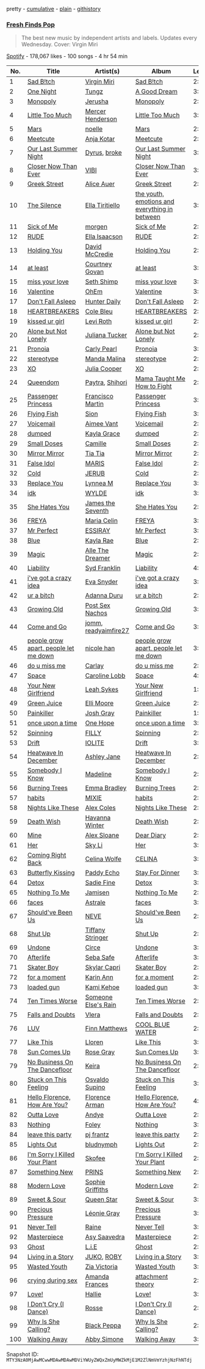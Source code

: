 pretty - [cumulative](/playlists/cumulative/37i9dQZF1DX3u9TSHqpdJC.md) - [plain](/playlists/plain/37i9dQZF1DX3u9TSHqpdJC) - [githistory](https://github.githistory.xyz/mackorone/spotify-playlist-archive/blob/main/playlists/plain/37i9dQZF1DX3u9TSHqpdJC)

### [Fresh Finds Pop](https://open.spotify.com/playlist/37i9dQZF1DX3u9TSHqpdJC)

> The best new music by independent artists and labels\. Updates every Wednesday\. Cover: Virgin Miri

[Spotify](https://open.spotify.com/user/spotify) - 178,067 likes - 100 songs - 4 hr 54 min

| No. | Title | Artist(s) | Album | Length |
|---|---|---|---|---|
| 1 | [Sad B!tch](https://open.spotify.com/track/45Zeyz2qdAU4QzUxesHGaZ) | [Virgin Miri](https://open.spotify.com/artist/4b9493bfuOM9WoRZU6X3Sm) | [Sad B!tch](https://open.spotify.com/album/1Q2Z08U9aQ2VRjzcLnvlUL) | 2:24 |
| 2 | [One Night](https://open.spotify.com/track/0cLyNZklTnzV2NFJyjf93Q) | [Tungz](https://open.spotify.com/artist/2U8Spt8w0ylEP8NA9CkUh7) | [A Good Dream](https://open.spotify.com/album/1T3H6rBDVaho3ue7Tyf2VQ) | 3:18 |
| 3 | [Monopoly](https://open.spotify.com/track/4Z3aYqwKojUFJwLWQVli3G) | [Jerusha](https://open.spotify.com/artist/3SyWnrT7mZVolH1d1CKZVb) | [Monopoly](https://open.spotify.com/album/3G0CoJzuDaQPkSPBADN2ug) | 2:59 |
| 4 | [Little Too Much](https://open.spotify.com/track/63YBni4oUdniIMHqce6IAN) | [Mercer Henderson](https://open.spotify.com/artist/1CaCR4aY8KkwBTIVgAsl2L) | [Little Too Much](https://open.spotify.com/album/4JVBQwcQeZJuOBPsMJ21Qd) | 3:04 |
| 5 | [Mars](https://open.spotify.com/track/7Km5QlfgnM75S04D1YgQRE) | [noelle](https://open.spotify.com/artist/0UBB7UD8Lvt7UesGnXDRpy) | [Mars](https://open.spotify.com/album/3SRUBIc8AS3JX5tE8ePPvv) | 2:43 |
| 6 | [Meetcute](https://open.spotify.com/track/5jOAu1XahLlUflW88NzQiS) | [Anja Kotar](https://open.spotify.com/artist/5a71BOwXAojkstqJFlg7GT) | [Meetcute](https://open.spotify.com/album/3nzs1CK0Mnd7tTsah5plUK) | 2:47 |
| 7 | [Our Last Summer Night](https://open.spotify.com/track/2ZRUdmFclsPm9nfbtJxiGe) | [Dyrus](https://open.spotify.com/artist/0hkkivBZZdNkmi4rQkAOVI), [broke](https://open.spotify.com/artist/79sjpbumf3CjvJJI2Jsb2b) | [Our Last Summer Night](https://open.spotify.com/album/1QkxnJ59pigjzuDiwxFPJZ) | 3:12 |
| 8 | [Closer Now Than Ever](https://open.spotify.com/track/7CHa4sJstTxdzQaipvVz1R) | [VIBI](https://open.spotify.com/artist/5WXBhs4qvg2LSdklOaZCAl) | [Closer Now Than Ever](https://open.spotify.com/album/5VjdTTB5sEAJZzooEFa9RF) | 3:48 |
| 9 | [Greek Street](https://open.spotify.com/track/3FOMG322NEExR04jEubVTW) | [Alice Auer](https://open.spotify.com/artist/2H6HNBemqWxtIGPDoCptI8) | [Greek Street](https://open.spotify.com/album/4LBia6KZZJg2K4qlJyYC22) | 2:42 |
| 10 | [The Silence](https://open.spotify.com/track/1UTjHykpF9EJgohsG166DA) | [Ella Tiritiello](https://open.spotify.com/artist/2Dpj2Fts5HbgdsjZ12khbp) | [the youth, emotions and everything in between](https://open.spotify.com/album/70BYQzegpiHBmtdxOkXbpY) | 3:57 |
| 11 | [Sick of Me](https://open.spotify.com/track/3ehJ1kKAP9LhGEj8wG5nJ2) | [morgen](https://open.spotify.com/artist/6jadsn0j1QjrlJTMiaUJYF) | [Sick of Me](https://open.spotify.com/album/5af5mMb9yceMDcLXJWF6pZ) | 2:52 |
| 12 | [RUDE](https://open.spotify.com/track/2PXHdc5d8Uuckc2e9hhBEV) | [Ella Isaacson](https://open.spotify.com/artist/69DKP6GuG0YiUc5K7tJ4an) | [RUDE](https://open.spotify.com/album/05iSGiCNkYxLUThUK2C4Ob) | 2:24 |
| 13 | [Holding You](https://open.spotify.com/track/4usJx7T935Bw61ALK915Xe) | [David McCredie](https://open.spotify.com/artist/6xjud8c4TNMuSPwjXvBrfY) | [Holding You](https://open.spotify.com/album/7u0hcPOpSjU77LF7xDC3pH) | 2:51 |
| 14 | [at least](https://open.spotify.com/track/6gUpLroyTAvBo7mydrBst2) | [Courtney Govan](https://open.spotify.com/artist/2kG6IPsHwVJ1fR3txhSpKq) | [at least](https://open.spotify.com/album/5mc1AHvmsU4phYEcHJzRML) | 3:00 |
| 15 | [miss your love](https://open.spotify.com/track/6SVIWx2m4xcjthjdvHmWKq) | [Seth Shimp](https://open.spotify.com/artist/1qSoOP26OCFukNCjRzzsMf) | [miss your love](https://open.spotify.com/album/0slqTSKwMWgnyY4V7MGV9Y) | 3:17 |
| 16 | [Valentine](https://open.spotify.com/track/5O1mCTeOXQV56I9wwqtRNk) | [OhEm](https://open.spotify.com/artist/5a9tuA9hAvmwXEjk9t6x0U) | [Valentine](https://open.spotify.com/album/5qfAr8JVQgsjrktvZIPt52) | 3:31 |
| 17 | [Don't Fall Asleep](https://open.spotify.com/track/0LG3BTLhWOMZRPLw8RqkpO) | [Hunter Daily](https://open.spotify.com/artist/5t5Fbw7cQgZyJnyJhmanlW) | [Don't Fall Asleep](https://open.spotify.com/album/2fYWahtcfOlufTM7wvgQF4) | 2:57 |
| 18 | [HEARTBREAKERS](https://open.spotify.com/track/3gpGlANnqGIEHRw801QMx9) | [Cole Bleu](https://open.spotify.com/artist/1AnTOrEmKXxMwrBMEQnq3S) | [HEARTBREAKERS](https://open.spotify.com/album/3nSVrFLNu3B55okfv886bB) | 2:26 |
| 19 | [kissed ur girl](https://open.spotify.com/track/78ghPIsy6FUe4hO432tB4V) | [Levi Roth](https://open.spotify.com/artist/0R7omgL1ElY4LSfzWj8dAA) | [kissed ur girl](https://open.spotify.com/album/0sxN40YWX1SfVxIG2vecYu) | 2:46 |
| 20 | [Alone but Not Lonely](https://open.spotify.com/track/3kIQ4K4nTmVPszSkRCzk3I) | [Juliana Tucker](https://open.spotify.com/artist/6gNRPF81OO9dYxi7r22JGZ) | [Alone but Not Lonely](https://open.spotify.com/album/0Y0iKYPR9V7eT5iQDQCCix) | 2:35 |
| 21 | [Pronoia](https://open.spotify.com/track/5d1gArgMK3Ml5shnqj9A8g) | [Carly Pearl](https://open.spotify.com/artist/3tp2PruET9DsrEfnovsJXn) | [Pronoia](https://open.spotify.com/album/7KKtm0PHgEFXZU3p0gXolC) | 3:21 |
| 22 | [stereotype](https://open.spotify.com/track/77Oc17xufpbgoNlq2zAyvM) | [Manda Malina](https://open.spotify.com/artist/4qjfNTFY3hqd68NDa5AGwx) | [stereotype](https://open.spotify.com/album/1qdK0rMQ0zWMGJYF74vUJl) | 2:15 |
| 23 | [XO](https://open.spotify.com/track/4CEbsu19rgjBzCbrPgT3m9) | [Julia Cooper](https://open.spotify.com/artist/32phMmuGI8TzzqWpR1q576) | [XO](https://open.spotify.com/album/7h9pYM1AlSTCWAsVvr5mG7) | 2:23 |
| 24 | [Queendom](https://open.spotify.com/track/1F6m6MaDuHTep6S6yaLgTy) | [Paytra](https://open.spotify.com/artist/2OG7pww56UaYyXIf6Agpeg), [Shihori](https://open.spotify.com/artist/07vlETVQJk1RgSF2YCsrhr) | [Mama Taught Me How to Fight](https://open.spotify.com/album/1a3piBdLculPquLYqRbbRH) | 2:40 |
| 25 | [Passenger Princess](https://open.spotify.com/track/1ggeREUEQo2Qt5prF16UsX) | [Francisco Martin](https://open.spotify.com/artist/1L0Ma0IvvAlshDIUBxoOGE) | [Passenger Princess](https://open.spotify.com/album/6ne7dAGLG9hhZ79JvCo21M) | 3:36 |
| 26 | [Flying Fish](https://open.spotify.com/track/5DGHfcMOCzfxiJnhybJHov) | [Sion](https://open.spotify.com/artist/2dEBKqLtvdFTnPcwpWEw0r) | [Flying Fish](https://open.spotify.com/album/2Q5XpQhGIyRB5TUHTqkWQl) | 3:01 |
| 27 | [Voicemail](https://open.spotify.com/track/6gXLalUbAoAFF3sOeiagnO) | [Aimee Vant](https://open.spotify.com/artist/4j2LiaymZa7V1F8sfSC4TO) | [Voicemail](https://open.spotify.com/album/3tTuB92rRrY5ry32afRIjE) | 2:18 |
| 28 | [dumped](https://open.spotify.com/track/1GLTKz1d14nf3XlT2tLpVC) | [Kayla Grace](https://open.spotify.com/artist/12dfSc1rVtEea2qMe38v3T) | [dumped](https://open.spotify.com/album/1bcuBWVW48T7OdLpTqIVyg) | 2:45 |
| 29 | [Small Doses](https://open.spotify.com/track/3U1zgAed3FGsfb4bE2GOtn) | [Camille](https://open.spotify.com/artist/2X1AUAAyXLbTxQGfnvsNL6) | [Small Doses](https://open.spotify.com/album/32dtZ5mPoCxJZRaSBmihPU) | 2:48 |
| 30 | [Mirror Mirror](https://open.spotify.com/track/5DDefrqMcP44o6NKv5zKrq) | [Tia Tia](https://open.spotify.com/artist/6fbIkBK4DW2IPnlKk9MLWS) | [Mirror Mirror](https://open.spotify.com/album/54H1ACeUVXCP6JGvjtoJCq) | 2:06 |
| 31 | [False Idol](https://open.spotify.com/track/2ZtCpgZrWRZOZv9hpym5YU) | [MARIS](https://open.spotify.com/artist/4s4sHVaj6CRcClZ7SFSKzE) | [False Idol](https://open.spotify.com/album/1imUbzypSmVJn0nTJSEI6V) | 2:27 |
| 32 | [Cold](https://open.spotify.com/track/4lVBd8J6mLr1hIv94wRcQh) | [JERUB](https://open.spotify.com/artist/2eG0Kf7mNIbn0SMiA2LjBd) | [Cold](https://open.spotify.com/album/0pOFywX4DhOOAJ2828tUpc) | 2:46 |
| 33 | [Replace You](https://open.spotify.com/track/4KtVL332elRhpZoctkarI3) | [Lynnea M](https://open.spotify.com/artist/7J7EDOozhFLfRmCI0H8Ubm) | [Replace You](https://open.spotify.com/album/6TUvBFwQuHPp7ks7fIHgBE) | 3:20 |
| 34 | [idk](https://open.spotify.com/track/3j4Jb7vshXhRL5DIZnVB77) | [WYLDE](https://open.spotify.com/artist/4M808tluYcN5j0aV5jp4ep) | [idk](https://open.spotify.com/album/5b1mEBCfxNDkTqhqmodPZn) | 3:04 |
| 35 | [She Hates You](https://open.spotify.com/track/7d42CcosMaW3jMLSi3leXw) | [James the Seventh](https://open.spotify.com/artist/5faD9JxapMgSQjrFSZ2kSS) | [She Hates You](https://open.spotify.com/album/7wY9T8z9YHlNRLWqG1OBzh) | 2:30 |
| 36 | [FREYA](https://open.spotify.com/track/1rDwsfTxO3BvGPmpNeVVbB) | [Maria Celin](https://open.spotify.com/artist/5cNJTVpvfQKB5oJRtsWbsd) | [FREYA](https://open.spotify.com/album/2RCQJRLAfWiF9kMXplBB5T) | 3:03 |
| 37 | [Mr Perfect](https://open.spotify.com/track/5VFrucjpxXgnEbeAl8MMic) | [ESSIRAY](https://open.spotify.com/artist/0N6VYBSkR7fV8OsAsm3uk9) | [Mr Perfect](https://open.spotify.com/album/5JighKE97Gk5orYruf8NWJ) | 3:07 |
| 38 | [Blue](https://open.spotify.com/track/2YSpZDK4tYNy9AS3rKDTZl) | [Kayla Rae](https://open.spotify.com/artist/0cz0uZX8a30POuEC2hDL9j) | [Blue](https://open.spotify.com/album/25WCGOw4Nj1YJsznFj9JgO) | 2:46 |
| 39 | [Magic](https://open.spotify.com/track/4CS6cjP012KQix4lLt34UU) | [Alle The Dreamer](https://open.spotify.com/artist/34dP7aH5DomlGUPArhkh0B) | [Magic](https://open.spotify.com/album/3VMvtZ7KtacNcSNVexaixG) | 2:48 |
| 40 | [Liability](https://open.spotify.com/track/0xx9SsVOjvYD31g5quYWdN) | [Syd Franklin](https://open.spotify.com/artist/0FVBV0tOAo6AWz8ecbKjY7) | [Liability](https://open.spotify.com/album/3zFIcNN4VJ4W4UzWiaqxpV) | 4:31 |
| 41 | [i've got a crazy idea](https://open.spotify.com/track/6lFNHNVCRrQxbkE4V3I6xh) | [Eva Snyder](https://open.spotify.com/artist/6qwzV9a2lGZLfTmXXhkP4l) | [i've got a crazy idea](https://open.spotify.com/album/6xUQI83LRIORArNV3GXJ00) | 3:06 |
| 42 | [ur a bitch](https://open.spotify.com/track/0rIyGzKYFeYGUKrQUnZwR5) | [Adanna Duru](https://open.spotify.com/artist/3Ov1o1t4WuiZfVcU7rXG90) | [ur a bitch](https://open.spotify.com/album/6NKD7pZV97cesnUVyMToGO) | 2:30 |
| 43 | [Growing Old](https://open.spotify.com/track/1uaB49Ix3l0HrNDeon3HCf) | [Post Sex Nachos](https://open.spotify.com/artist/3BRSFkEbxBXsZASWPOMOuP) | [Growing Old](https://open.spotify.com/album/4rKjhGkPwwlajmT61cMSgc) | 3:41 |
| 44 | [Come and Go](https://open.spotify.com/track/6IM6my88zQCsfcibBqKl2L) | [jomm](https://open.spotify.com/artist/2izgD6xMmNboivbb1A6PHE), [readyaimfire27](https://open.spotify.com/artist/2Y65mGq91IEC2tfXNotVQ2) | [Come and Go](https://open.spotify.com/album/6CqcFtiApJGEc8KEZSC0TZ) | 3:23 |
| 45 | [people grow apart, people let me down](https://open.spotify.com/track/3wYXq5vKK4fhG15V6rklbS) | [nicole han](https://open.spotify.com/artist/3BCI0hT1HB17RXz58Q3u7C) | [people grow apart, people let me down](https://open.spotify.com/album/7wKFa6pRf1IHLZOVADIqua) | 3:09 |
| 46 | [do u miss me](https://open.spotify.com/track/5fWFKbJjf2RDuTEomNEGJJ) | [Carlay](https://open.spotify.com/artist/0H4AXwU7TtmiM1nhGiIJMZ) | [do u miss me](https://open.spotify.com/album/0Bz2LQh3ycFTI1Q41HR5vK) | 2:15 |
| 47 | [Space](https://open.spotify.com/track/0gZhb7dvu3xMvPQyF2AUoc) | [Caroline Lobb](https://open.spotify.com/artist/1pfxi1NJbyyu5H6qvuws5B) | [Space](https://open.spotify.com/album/6miksY7BC5soZNpPs3nVXM) | 4:12 |
| 48 | [Your New Girlfriend](https://open.spotify.com/track/11PtLWTILZ7htNJd6hwSI2) | [Leah Sykes](https://open.spotify.com/artist/3OYYN1sVAjeYS6sRlCH19H) | [Your New Girlfriend](https://open.spotify.com/album/3S09y6fXnzBY52CsFv1OVT) | 1:58 |
| 49 | [Green Juice](https://open.spotify.com/track/3St2cIjYXcjA85zyAR0uY5) | [Elli Moore](https://open.spotify.com/artist/5qtgvemHd1Dl0WsgfpQIir) | [Green Juice](https://open.spotify.com/album/2nCHorCVOGbMMoO8pZZvYg) | 2:46 |
| 50 | [Painkiller](https://open.spotify.com/track/2qFx1eJTaJSaZnWBrMLjFg) | [Josh Gray](https://open.spotify.com/artist/3lIys0IxVlqJlHJN1LHVOX) | [Painkiller](https://open.spotify.com/album/3k5oVFPfCZNmdI3ZyGBwOM) | 1:58 |
| 51 | [once upon a time](https://open.spotify.com/track/4NjujPB7uiaesE5BFzAWxL) | [One Hope](https://open.spotify.com/artist/1UyepeXL7LRzhk7a9p3Glj) | [once upon a time](https://open.spotify.com/album/0gbp8QKU3YoK1364Zi9Arh) | 3:30 |
| 52 | [Spinning](https://open.spotify.com/track/6cXiBpoXVCWr9NH9N9wHrw) | [FILLY](https://open.spotify.com/artist/78lCJYozxlzWtocLnPKZ0f) | [Spinning](https://open.spotify.com/album/1brqiOya6F8Lyu9pNQJwCB) | 2:28 |
| 53 | [Drift](https://open.spotify.com/track/5yxWAAPhfPBlJIbfFcHDyd) | [IOLITE](https://open.spotify.com/artist/0q7Qi8uhdkTZL369raJ4NF) | [Drift](https://open.spotify.com/album/4DTDuXUJG36ZMiTOplREZp) | 3:25 |
| 54 | [Heatwave In December](https://open.spotify.com/track/46vLxn8chYCAQ0mykTTVqN) | [Ashley Jane](https://open.spotify.com/artist/5kiSvzjHG8z4UOpC6FAehk) | [Heatwave In December](https://open.spotify.com/album/2qGHc4bUYaDMXVpFBvC057) | 2:46 |
| 55 | [Somebody I Know](https://open.spotify.com/track/0LNAyKS5FaiswCBiQCRX9W) | [Madeline](https://open.spotify.com/artist/3u5FXThTL9t0pv8PhUCElb) | [Somebody I Know](https://open.spotify.com/album/4PNvTxhYnWJ53Rri0uiEwS) | 2:47 |
| 56 | [Burning Trees](https://open.spotify.com/track/72CpX4C3SVi3vDqXkzDJHV) | [Emma Bradley](https://open.spotify.com/artist/5xYIRSJkHjlWgZidBISyzk) | [Burning Trees](https://open.spotify.com/album/1T7igMGRZDjgKA9bxt0mD8) | 2:33 |
| 57 | [habits](https://open.spotify.com/track/1U2FdQyBhK0HLAZ1ieElnC) | [MIXIE](https://open.spotify.com/artist/3Q5XrGym2w1DZa2J1aQBij) | [habits](https://open.spotify.com/album/7t4s9OnHx2ycFHN72xIfhP) | 2:39 |
| 58 | [Nights Like These](https://open.spotify.com/track/3fTjq5FGgWMD1OpeNdaKS7) | [Alex Coles](https://open.spotify.com/artist/7itwELrXfDuINywbgrNm6b) | [Nights Like These](https://open.spotify.com/album/3sdpOdloToaR6mMm4g7p2L) | 2:52 |
| 59 | [Death Wish](https://open.spotify.com/track/4S1kCVM0QHbcBzbtauuNUd) | [Havanna Winter](https://open.spotify.com/artist/3QWgcNcKtobgBgbhGoQXDC) | [Death Wish](https://open.spotify.com/album/01cvl1Ub1WSIcmL6lM5UzZ) | 2:09 |
| 60 | [Mine](https://open.spotify.com/track/62f6K4BIhmaQEti3Sc6ouK) | [Alex Sloane](https://open.spotify.com/artist/2oKcZslW7y9ILALBZJhoha) | [Dear Diary](https://open.spotify.com/album/0XqwZbB6TwIBSLyv2Kjq9C) | 2:33 |
| 61 | [Her](https://open.spotify.com/track/6K0EBxtRqlFl481Zy0zAu9) | [Sky Li](https://open.spotify.com/artist/48A3DvHsdcfA9Ethck3DcI) | [Her](https://open.spotify.com/album/5mtPksE1kgJgCbNhphokhv) | 3:18 |
| 62 | [Coming Right Back](https://open.spotify.com/track/3DytaDPjcqfsGp70VUXQ7R) | [Celina Wolfe](https://open.spotify.com/artist/017LHvQoZBHtrhJ0Q2bD0T) | [CELINA](https://open.spotify.com/album/5buVJTbmcQxbDiPPsiTdbO) | 3:10 |
| 63 | [Butterfly Kissing](https://open.spotify.com/track/0FP5sv0igoOYUNtxuPsoxX) | [Paddy Echo](https://open.spotify.com/artist/7w5Wl6HLdfWVEFUtledlbI) | [Stay For Dinner](https://open.spotify.com/album/7H4yAJA2xnoxNoLge6WYIM) | 3:14 |
| 64 | [Detox](https://open.spotify.com/track/6AvFCQvyNUmdxIJUOl61MV) | [Sadie Fine](https://open.spotify.com/artist/2DZXPZaYfPQy9ojosxzJCc) | [Detox](https://open.spotify.com/album/7pObbzjA779MxsOgr9iOa0) | 3:01 |
| 65 | [Nothing To Me](https://open.spotify.com/track/4Cl0IAqrNUW5mRtehI8kmi) | [Jamisen](https://open.spotify.com/artist/1V1kPSjkC2fySepSAgEY2H) | [Nothing To Me](https://open.spotify.com/album/4BFZfzQgyvP5HRU8xqpCVs) | 2:50 |
| 66 | [faces](https://open.spotify.com/track/16leSPondRHX4uzo9EM9LA) | [Astrale](https://open.spotify.com/artist/0xDPU57wNLiQuJJ6h0FedI) | [faces](https://open.spotify.com/album/0BQdlT2o8zerLkYrm9bMLu) | 3:39 |
| 67 | [Should've Been Us](https://open.spotify.com/track/24tP5Wt70OYMNAdiOTwnVf) | [NEVE](https://open.spotify.com/artist/2sZ1bsMMDGUvXBvihXLZn2) | [Should've Been Us](https://open.spotify.com/album/3T3MqnM3KyI9TugytlkrtA) | 2:55 |
| 68 | [Shut Up](https://open.spotify.com/track/1XVzBYgrBYrBjfLWmHWBsj) | [Tiffany Stringer](https://open.spotify.com/artist/6Dv6bV7bzZSCAX0E0qLw7u) | [Shut Up](https://open.spotify.com/album/4tAkzmVNzv5IVp1pKxNQmX) | 2:23 |
| 69 | [Undone](https://open.spotify.com/track/1tEK1Lm8PnxCi83TSxmhgt) | [Circe](https://open.spotify.com/artist/3pS4Tt6b6z9B6WUu5RGvWc) | [Undone](https://open.spotify.com/album/0gCYOi2ZfRkI6cO9j8iviH) | 3:32 |
| 70 | [Afterlife](https://open.spotify.com/track/2noGrYXeVWG0W4kf9y73ms) | [Seba Safe](https://open.spotify.com/artist/2vY3QN8jlAZS4C4OsbDYV6) | [Afterlife](https://open.spotify.com/album/0Ybxp5x9Yg7ToHEM5JzEIK) | 3:10 |
| 71 | [Skater Boy](https://open.spotify.com/track/3pyrMS3JtepUC9F4ErBqwM) | [Skylar Capri](https://open.spotify.com/artist/2NAfU2WxbSmHn0HScC27Cg) | [Skater Boy](https://open.spotify.com/album/5rFRrbU5AMYy3DCQtBG5Xh) | 2:18 |
| 72 | [for a moment](https://open.spotify.com/track/25n1cahZd5qTdznFxHmgbk) | [Karin Ann](https://open.spotify.com/artist/7t7hXBcoQ0dywVEXB0TOYZ) | [for a moment](https://open.spotify.com/album/2CITQHnHSikMgQTsTzIQFT) | 2:49 |
| 73 | [loaded gun](https://open.spotify.com/track/4W8AvL0mWdTIoTMUjXsJt2) | [Kami Kehoe](https://open.spotify.com/artist/2inxPY2UyH8riOrUuLklVR) | [loaded gun](https://open.spotify.com/album/3gZgD0RUSpEqeQNZhy8MM5) | 3:12 |
| 74 | [Ten Times Worse](https://open.spotify.com/track/1Wh4f7xKkh2N2ZjbDGxh8W) | [Someone Else's Rain](https://open.spotify.com/artist/4TLkUSTypb5TnpKbGCsf6y) | [Ten Times Worse](https://open.spotify.com/album/06vgcnT21raqwPmL2CkNMM) | 2:32 |
| 75 | [Falls and Doubts](https://open.spotify.com/track/41H03mM8yfOf7qh6qg2Vsb) | [Vlera](https://open.spotify.com/artist/23Zgo7EeFTaJ5XNtdpswvJ) | [Falls and Doubts](https://open.spotify.com/album/11hSd0aFwF59g2M2yyF9Fo) | 2:45 |
| 76 | [LUV](https://open.spotify.com/track/1kPQ4f83El0N2Ioy8l1cct) | [Finn Matthews](https://open.spotify.com/artist/6viAbkzgmLgGVJz1WK5knC) | [COOL BLUE WATER](https://open.spotify.com/album/0a2xw5pdmtS1saGqq9CIHU) | 2:24 |
| 77 | [Like This](https://open.spotify.com/track/52bh2REIwWSCPWELA4bqBB) | [Lloren](https://open.spotify.com/artist/6BXnCNvWCmFRvlMazWAomB) | [Like This](https://open.spotify.com/album/3GniqrR17xXuLp25kXByVe) | 3:25 |
| 78 | [Sun Comes Up](https://open.spotify.com/track/0zT3R25EU3tGDj9aDAfWn8) | [Rose Gray](https://open.spotify.com/artist/5YYrWH3w4JYijU4JZrOXWA) | [Sun Comes Up](https://open.spotify.com/album/2GahSUzUH4DzA1K7arrNHK) | 3:07 |
| 79 | [No Business On The Dancefloor](https://open.spotify.com/track/47EttOPfJblOFsztpSseEm) | [Keira](https://open.spotify.com/artist/5DEU6xCvrSgrpI5GsMFZng) | [No Business On The Dancefloor](https://open.spotify.com/album/2PBGkaNBeBpkHedZ9J7eXH) | 2:47 |
| 80 | [Stuck on This Feeling](https://open.spotify.com/track/5s5BEpAPFlizcrs7HfA5cK) | [Osvaldo Supino](https://open.spotify.com/artist/2TBG5SJEZQDtdDAfHB2Xyj) | [Stuck on This Feeling](https://open.spotify.com/album/5n7Asipw0VAjvABxSsoW1T) | 3:39 |
| 81 | [Hello Florence, How Are You?](https://open.spotify.com/track/0WII8HWOY0oYYpVNscWPDo) | [Florence Arman](https://open.spotify.com/artist/2OTqocUdUt52tEuCd1sJ15) | [Hello Florence, How Are You?](https://open.spotify.com/album/3GVON6N4X0E395w9Ai1cbc) | 4:15 |
| 82 | [Outta Love](https://open.spotify.com/track/6X4xZ67oR9dUHD74Yc7XDf) | [Andye](https://open.spotify.com/artist/45WqSW6mVJQNJuqF1nIKqj) | [Outta Love](https://open.spotify.com/album/7r7byZzn7AuyKEA5U9oTd2) | 2:19 |
| 83 | [Nothing](https://open.spotify.com/track/6ucB0hgH5zcJFfjz4ZjHzX) | [Foley](https://open.spotify.com/artist/776HGV4QHksTaUaawD9DnE) | [Nothing](https://open.spotify.com/album/6dEQBEdT4avjltf11NlwjJ) | 3:16 |
| 84 | [leave this party](https://open.spotify.com/track/3m0Z0qQb4hQhivHx7rrdKB) | [pj frantz](https://open.spotify.com/artist/1lhIL1YVgF6X1I8IMluKZi) | [leave this party](https://open.spotify.com/album/6juFKH4dgbV2aPC2q4IQuX) | 2:59 |
| 85 | [Lights Out](https://open.spotify.com/track/3I7i0kt5EcuVdYWfSu2LSm) | [bludnymph](https://open.spotify.com/artist/7GwwoezwdbKvUaNgtg51pX) | [Lights Out](https://open.spotify.com/album/0EQff5ZxaJGqXNJMZIADyt) | 2:23 |
| 86 | [I'm Sorry I Killed Your Plant](https://open.spotify.com/track/4xg7JHSLE6FDeaR9zqo18G) | [Skofee](https://open.spotify.com/artist/3WTOG7w0dyNnKAyoqNxzzg) | [I'm Sorry I Killed Your Plant](https://open.spotify.com/album/6GLTQZIqOPi8XyWZLF6JLR) | 2:56 |
| 87 | [Something New](https://open.spotify.com/track/1TWBsQA0pQqV5dPEu83yv9) | [PRINS](https://open.spotify.com/artist/1aA95KMV62fwsApbrObQwq) | [Something New](https://open.spotify.com/album/1F3OffAbOInLUHAmFYBCNY) | 2:46 |
| 88 | [Modern Love](https://open.spotify.com/track/6f9RSJ9y9DfqdHcuOzg8fI) | [Sophie Griffiths](https://open.spotify.com/artist/1ScQHshsghfh1H0r7VXEEe) | [Modern Love](https://open.spotify.com/album/0FP823lJ58rnrgmZeM4D0E) | 2:24 |
| 89 | [Sweet & Sour](https://open.spotify.com/track/5dKEjd7OcB0yWo45GJcCvo) | [Queen Star](https://open.spotify.com/artist/7aWcchXaMFsOnIhrHJ29tu) | [Sweet & Sour](https://open.spotify.com/album/3CK6fX2aALQy0hfi88Hxdw) | 3:45 |
| 90 | [Precious Pressure](https://open.spotify.com/track/02ZDVwSe8nFrCmhLaZruIN) | [Léonie Gray](https://open.spotify.com/artist/1kt4PKJ7KueinsGBtDdf7b) | [Precious Pressure](https://open.spotify.com/album/4WwSCGJW82tUfUX434T3Qx) | 3:14 |
| 91 | [Never Tell](https://open.spotify.com/track/1q0VWU6CndPAdJaUTuJHVV) | [Raine](https://open.spotify.com/artist/1hxElSEVvcFYd7lTQaTXYG) | [Never Tell](https://open.spotify.com/album/1ncAiKK9q65xB4mzT7TuZn) | 3:31 |
| 92 | [Masterpiece](https://open.spotify.com/track/2AysSxJ1DhgHaG490O1bdy) | [Asy Saavedra](https://open.spotify.com/artist/4Kf8xCePEbDe2ivKca5IsR) | [Masterpiece](https://open.spotify.com/album/4lfeSUTHSuB4FF2cN1X5n2) | 2:18 |
| 93 | [Ghost](https://open.spotify.com/track/5MsIX8vwTUsvGeQ4WlDe0l) | [L.i.E](https://open.spotify.com/artist/41RMo17zfOjfWRB2wIh6FE) | [Ghost](https://open.spotify.com/album/2fe2RrxJMnOq2tkCMweizx) | 2:48 |
| 94 | [Living in a Story](https://open.spotify.com/track/12GBUVtSJUt0pJXE8GB0fi) | [JUKO](https://open.spotify.com/artist/3lVblCbubTDS9LpQnqBWuR), [ROBY](https://open.spotify.com/artist/3HQu8KsELYVztBTEZU7k9y) | [Living in a Story](https://open.spotify.com/album/2R7E9yQt1vihRU620Oi05V) | 3:08 |
| 95 | [Wasted Youth](https://open.spotify.com/track/4vz2uEorUwEV5MwuALnrav) | [Zia Victoria](https://open.spotify.com/artist/2nbcrlus9x9MaFzxi8nhNE) | [Wasted Youth](https://open.spotify.com/album/6VzNOBRZswuVSFO08wSpK0) | 3:33 |
| 96 | [crying during sex](https://open.spotify.com/track/3qLY81vOR6BTB2hI2nMnvR) | [Amanda Frances](https://open.spotify.com/artist/6V82eQJQpNG2w6e5Hsg8PK) | [attachment theory](https://open.spotify.com/album/467J0lJjukT73a5eVMnOWD) | 2:21 |
| 97 | [Love!](https://open.spotify.com/track/21nLUVmQSUVd6qsFZRB416) | [Hallie](https://open.spotify.com/artist/0I0VahDFplPkGInkRvoXPW) | [Love!](https://open.spotify.com/album/0fTcODKOu5ujhJDJ2XltDN) | 3:19 |
| 98 | [I Don't Cry \(I Dance\)](https://open.spotify.com/track/2tFCXCtEWcWCXIPpgjqdfg) | [Rosse](https://open.spotify.com/artist/0rUWPf3mbRGeUusm1P3Z4i) | [I Don't Cry \(I Dance\)](https://open.spotify.com/album/0Uz5uSQ1Q2akBMfpUWjM8P) | 2:32 |
| 99 | [Why Is She Calling?](https://open.spotify.com/track/5Sb83ml5k9pdRIqIkWfWNv) | [Black Peppa](https://open.spotify.com/artist/07CsKr37FQnxbfQxokCBFs) | [Why Is She Calling?](https://open.spotify.com/album/4XhHHcPjfMsdvuVBGBtOi8) | 2:56 |
| 100 | [Walking Away](https://open.spotify.com/track/6GF5a1ZWg9fsw6jRrpC4f7) | [Abby Simone](https://open.spotify.com/artist/1OtlDAlLQBcV1FpHZJNJAN) | [Walking Away](https://open.spotify.com/album/0JTw9uMWhOFPMR84gM2LJ2) | 3:07 |

Snapshot ID: `MTY3NzA0MjAwMCwwMDAwMDAwMDViYWUyZWQxZmUyMWZkMjE1M2ZlNmVmYzhjNzFhNTdj`
